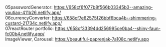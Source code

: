 05passwordGenerator: https://658cf6f077b8f566b03345b3--amazing-youtiao-411b26.netlify.app/ <br/>
06currencyConverter: https://658cf7e62575f26bbf6bca4b--shimmering-custard-21734c.netlify.app/  <br/>
07reactRouter portfolio: https://658cf33394dd256995ce0ba4--shiny-faun-fc00b4.netlify.app/  <br/>
ImageViewer, Carousel: https://beautiful-paprenjak-7a108c.netlify.app <br/>
